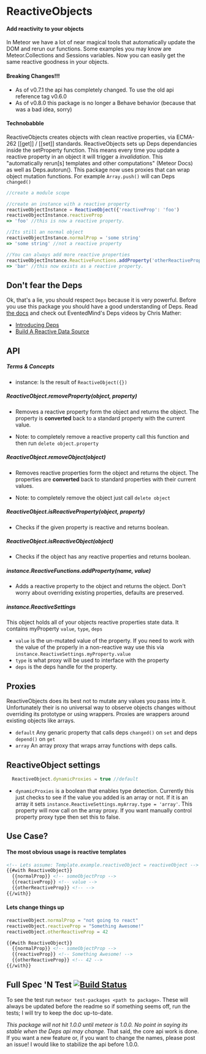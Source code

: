 ReactiveObjects
=======================

#### Add reactivity to your objects

In Meteor we have a lot of near magical tools that automatically update the DOM and rerun our functions. 
Some examples you may know are Meteor.Collections and Sessions variables.
Now you can easily get the same reactive goodness in your objects.

#### Breaking Changes!!!
- As of v0.7.1 the api has completely changed. To use the old api reference tag v0.6.0
- As of v0.8.0 this package is no longer a Behave behavior (because that was a bad idea, sorry)

#### Technobabble
ReactiveObjects creates objects with clean reactive properties, via ECMA-262 [[get]] / [[set]] standards. 
ReactiveObjects sets up Deps dependancies inside the setProperty function. 
This means every time you update a reactive property in an object it will trigger a *invalidation*. 
This "automatically rerun[s] templates and other computations" (Meteor Docs) as well as Deps.autorun().
This package now uses proxies that can wrap object mutation functions. 
For example `Array.push()` will can Deps `changed()`

```js
//create a module scope

//create an instance with a reactive property
reactiveObjectInstance = ReactiveObject({'reactiveProp': 'foo')
reactiveObjectInstance.reactiveProp
=> 'foo' //this is now a reactive property.

//Its still an normal object
reactiveObjectInstance.normalProp = 'some string'
=> 'some string' //not a reactive property

//You can always add more reactive properties
reactiveObjectInstance.ReactiveFunctions.addProperty('otherReactiveProp','bar')
=> 'bar' //this now exists as a reactive property.
```
## Don't fear the Deps
Ok, that's a lie, you should respect `Deps` because it is very powerful. 
Before you use this package you should have a good understanding of Deps. 
Read [the docs](http://docs.meteor.com/#deps) and check out EventedMind's Deps videos by Chris Mather:

* [Introducing Deps](https://www.eventedmind.com/feed/meteor-introducing-deps)
* [Build A Reactive Data Source](https://www.eventedmind.com/feed/meteor-build-a-simple-reactive-data-source)

## API

##### Terms & Concepts
* instance: Is the result of `ReactiveObject({})`
  
##### ReactiveObject.removeProperty(object, property)
  - Removes a reactive property form the object and returns the object. 
  The property is **converted** back to a standard property with the current value. 

  - Note: to completely remove a reactive property call this function and then run `delete object.property`  
  
##### ReactiveObject.removeObject(object)
  - Removes reactive properties form the object and returns the object. 
  The properties are **converted** back to standard properties with their current values. 

  - Note: to completely remove the object just call `delete object`  
  
##### ReactiveObject.isReactiveProperty(object, property)
  - Checks if the given property is reactive and returns boolean.
   
##### ReactiveObject.isReactiveObject(object)
  - Checks if the object has any reactive properties and returns boolean.
   
##### instance.ReactiveFunctions.addProperty(name, value)
 - Adds a reactive property to the object and returns the object. 
 Don't worry about overriding existing properties, defaults are preserved.

##### instance.ReactiveSettings
 This object holds all of your objects reactive properties state data. It contains myProperty `value`, `type`, `deps`
 - `value` is the un-mutated value of the property. If you need to work with the value of the properly in a non-reactive way use this via `instance.ReactiveSettings.myProperty.value`
 - `type` is what proxy will be used to interface with the property
 - `deps` is the deps handle for the property.

## Proxies
  ReactiveObjects does its best not to mutate any values you pass into it. Unfortunately their is no universal way to observe objects changes without overriding its prototype or using wrappers. Proxies are wrappers around existing objects like arrays.
 - `default` Any genaric property that calls deps `changed()` on `set` and deps `depend()` on `get`
 - `array` An array proxy that wraps array functions with deps calls.
 
## ReactiveObject settings
  ```js 
    ReactiveObject.dynamicProxies = true //default
  ```
 - `dynamicProxies` is a boolean that enables type detection. Currently this just checks to see if the value you added is an array or not. If it is an array it sets `instance.ReactiveSettings.myArray.type = 'array'`. This property will now call on the array proxy. If you want manually control property proxy type then set this to false.
 
## Use Case?

#### The most obvious usage is reactive templates

```html
<!-- Lets assume: Template.example.reactiveObject = reactiveObject -->
{{#with ReactiveObject}}
  {{normalProp}} <!-- someObjectProp -->
  {{reactiveProp}} <!-- value -->
  {{otherReactiveProp}} <!-- -->
{{/with}}

```
#### Lets change things up
```javascript
reactiveObject.normalProp = "not going to react"
reactiveObject.reactiveProp = "Something Awesome!"
reactiveObject.otherReactiveProp = 42
```
```html
{{#with ReactiveObject}}
  {{normalProp}} <!-- someObjectProp -->
  {{reactiveProp}} <!-- Something Awesome! -->
  {{otherReactiveProp}} <!-- 42 -->
{{/with}}
```

## Full Spec 'N Test [![Build Status](https://travis-ci.org/Meteor-Reaction/meteor-reactive-objects.png)](https://travis-ci.org/Meteor-Reaction/meteor-reactive-objects) 

To see the test run `meteor test-packages <path to package>`. 
These will always be updated before the readme so if something seems off, run the tests; I will try to keep the doc up-to-date.

*This package will not hit 1.0.0 until meteor is 1.0.0. No point in saying its stable when the Deps api may change.*
That said, the core api work is done. 
If you want a new feature or, if you want to change the names, please post an issue!
I would like to stabilize the api before 1.0.0. 
